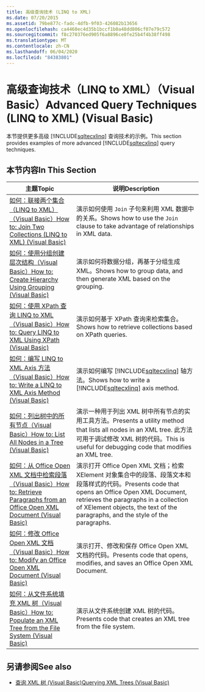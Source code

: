 ```yaml
---
title: 高级查询技术 (LINQ to XML)
ms.date: 07/20/2015
ms.assetid: 79be877c-fadc-4dfb-9f03-426082b13656
ms.openlocfilehash: ca4460ec4d35b1bccf1b0a48dd806cf07e79c572
ms.sourcegitcommit: f8c270376ed905f6a8896ce0fe25b4f4b38ff498
ms.translationtype: MT
ms.contentlocale: zh-CN
ms.lasthandoff: 06/04/2020
ms.locfileid: "84383801"
---
```

# <a name="advanced-query-techniques-linq-to-xml-visual-basic"></a><span data-ttu-id="53b15-102">高级查询技术（LINQ to XML）（Visual Basic）</span><span class="sxs-lookup"><span data-stu-id="53b15-102">Advanced Query Techniques (LINQ to XML) (Visual Basic)</span></span>
<span data-ttu-id="53b15-103">本节提供更多高级 [!INCLUDE[sqltecxlinq](~/includes/sqltecxlinq-md.md)] 查询技术的示例。</span><span class="sxs-lookup"><span data-stu-id="53b15-103">This section provides examples of more advanced [!INCLUDE[sqltecxlinq](~/includes/sqltecxlinq-md.md)] query techniques.</span></span>  
  
## <a name="in-this-section"></a><span data-ttu-id="53b15-104">本节内容</span><span class="sxs-lookup"><span data-stu-id="53b15-104">In This Section</span></span>  
  
|<span data-ttu-id="53b15-105">主题</span><span class="sxs-lookup"><span data-stu-id="53b15-105">Topic</span></span>|<span data-ttu-id="53b15-106">说明</span><span class="sxs-lookup"><span data-stu-id="53b15-106">Description</span></span>|  
|-----------|-----------------|  
|[<span data-ttu-id="53b15-107">如何：联接两个集合（LINQ to XML）（Visual Basic）</span><span class="sxs-lookup"><span data-stu-id="53b15-107">How to: Join Two Collections (LINQ to XML) (Visual Basic)</span></span>](how-to-join-two-collections-linq-to-xml.md)|<span data-ttu-id="53b15-108">演示如何使用 `Join` 子句来利用 XML 数据中的关系。</span><span class="sxs-lookup"><span data-stu-id="53b15-108">Shows how to use the `Join` clause to take advantage of relationships in XML data.</span></span>|  
|[<span data-ttu-id="53b15-109">如何：使用分组创建层次结构（Visual Basic）</span><span class="sxs-lookup"><span data-stu-id="53b15-109">How to: Create Hierarchy Using Grouping (Visual Basic)</span></span>](how-to-create-hierarchy-using-grouping.md)|<span data-ttu-id="53b15-110">演示如何将数据分组，再基于分组生成 XML。</span><span class="sxs-lookup"><span data-stu-id="53b15-110">Shows how to group data, and then generate XML based on the grouping.</span></span>|  
|[<span data-ttu-id="53b15-111">如何：使用 XPath 查询 LINQ to XML （Visual Basic）</span><span class="sxs-lookup"><span data-stu-id="53b15-111">How to: Query LINQ to XML Using XPath (Visual Basic)</span></span>](how-to-query-linq-to-xml-using-xpath.md)|<span data-ttu-id="53b15-112">演示如何基于 XPath 查询来检索集合。</span><span class="sxs-lookup"><span data-stu-id="53b15-112">Shows how to retrieve collections based on XPath queries.</span></span>|  
|[<span data-ttu-id="53b15-113">如何：编写 LINQ to XML Axis 方法（Visual Basic）</span><span class="sxs-lookup"><span data-stu-id="53b15-113">How to: Write a LINQ to XML Axis Method (Visual Basic)</span></span>](how-to-write-a-linq-to-xml-axis-method.md)|<span data-ttu-id="53b15-114">演示如何编写 [!INCLUDE[sqltecxlinq](~/includes/sqltecxlinq-md.md)] 轴方法。</span><span class="sxs-lookup"><span data-stu-id="53b15-114">Shows how to write a [!INCLUDE[sqltecxlinq](~/includes/sqltecxlinq-md.md)] axis method.</span></span>|  
|[<span data-ttu-id="53b15-115">如何：列出树中的所有节点（Visual Basic）</span><span class="sxs-lookup"><span data-stu-id="53b15-115">How to: List All Nodes in a Tree (Visual Basic)</span></span>](how-to-list-all-nodes-in-a-tree.md)|<span data-ttu-id="53b15-116">演示一种用于列出 XML 树中所有节点的实用工具方法。</span><span class="sxs-lookup"><span data-stu-id="53b15-116">Presents a utility method that lists all nodes in an XML tree.</span></span> <span data-ttu-id="53b15-117">此方法可用于调试修改 XML 树的代码。</span><span class="sxs-lookup"><span data-stu-id="53b15-117">This is useful for debugging code that modifies an XML tree.</span></span>|  
|[<span data-ttu-id="53b15-118">如何：从 Office Open XML 文档中检索段落（Visual Basic）</span><span class="sxs-lookup"><span data-stu-id="53b15-118">How to: Retrieve Paragraphs from an Office Open XML Document (Visual Basic)</span></span>](how-to-retrieve-paragraphs-from-an-office-open-xml-document.md)|<span data-ttu-id="53b15-119">演示打开 Office Open XML 文档；检索 XElement 对象集合中的段落、段落文本和段落样式的代码。</span><span class="sxs-lookup"><span data-stu-id="53b15-119">Presents code that opens an Office Open XML Document, retrieves the paragraphs in a collection of XElement objects, the text of the paragraphs, and the style of the paragraphs.</span></span>|  
|[<span data-ttu-id="53b15-120">如何：修改 Office Open XML 文档（Visual Basic）</span><span class="sxs-lookup"><span data-stu-id="53b15-120">How to: Modify an Office Open XML Document (Visual Basic)</span></span>](how-to-modify-an-office-open-xml-document.md)|<span data-ttu-id="53b15-121">演示打开、修改和保存 Office Open XML 文档的代码。</span><span class="sxs-lookup"><span data-stu-id="53b15-121">Presents code that opens, modifies, and saves an Office Open XML Document.</span></span>|  
|[<span data-ttu-id="53b15-122">如何：从文件系统填充 XML 树（Visual Basic）</span><span class="sxs-lookup"><span data-stu-id="53b15-122">How to: Populate an XML Tree from the File System (Visual Basic)</span></span>](how-to-populate-an-xml-tree-from-the-file-system.md)|<span data-ttu-id="53b15-123">演示从文件系统创建 XML 树的代码。</span><span class="sxs-lookup"><span data-stu-id="53b15-123">Presents code that creates an XML tree from the file system.</span></span>|  
  
## <a name="see-also"></a><span data-ttu-id="53b15-124">另请参阅</span><span class="sxs-lookup"><span data-stu-id="53b15-124">See also</span></span>

- [<span data-ttu-id="53b15-125">查询 XML 树 (Visual Basic)</span><span class="sxs-lookup"><span data-stu-id="53b15-125">Querying XML Trees (Visual Basic)</span></span>](querying-xml-trees.md)
